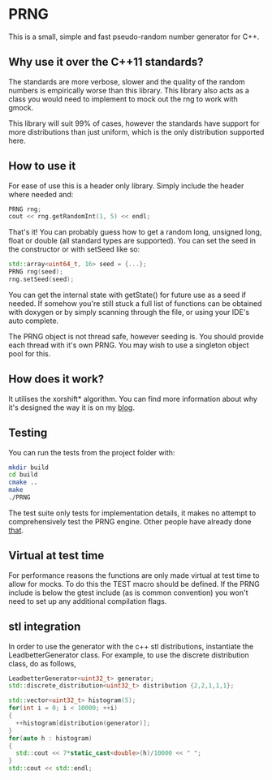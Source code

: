 # PRNG
This is a small, simple and fast pseudo-random number generator for C++.

## Why use it over the C++11 standards?
The standards are more verbose, slower and the quality of the random numbers is empirically worse than this library. This library also acts as a class you would need to implement to mock out the rng to work with gmock.

This library will suit 99% of cases, however the standards have support for more distributions than just uniform, which is the only distribution supported here.

## How to use it
For ease of use this is a header only library. Simply include the header where needed and:

``` cpp
PRNG rng;
cout << rng.getRandomInt(1, 5) << endl;
```

That's it! You can probably guess how to get a random long, unsigned long, float or double (all standard types are supported). You can set the seed in the constructor or with setSeed like so:

``` cpp
std::array<uint64_t, 16> seed = {...};
PRNG rng(seed);
rng.setSeed(seed);
```

You can get the internal state with getState() for future use as a seed if needed. If somehow you're still stuck a full list of functions can be obtained with doxygen or by simply scanning through the file, or using your IDE's auto complete.

The PRNG object is not thread safe, however seeding is. You should provide each thread with it's own PRNG. You may wish to use a singleton object pool for this. 

## How does it work?
It utilises the xorshift\* algorithm. You can find more information about why it's designed the way it is on my [blog](http://www.mleadbetter.com).

## Testing
You can run the tests from the project folder with:

``` bash
mkdir build
cd build
cmake ..
make
./PRNG
```

The test suite only tests for implementation details, it makes no attempt to comprehensively test the PRNG engine. Other people have already done [that](http://xorshift.di.unimi.it/).

## Virtual at test time
For performance reasons the functions are only made virtual at test time to allow for mocks. To do this the TEST macro should be defined. If the PRNG include is below the gtest include (as is common convention) you won't need to set up any additional compilation flags.

## stl integration
In order to use the generator with the c++ stl distributions, instantiate the LeadbetterGenerator class. For example, to use the discrete distribution class, do as follows,
``` cpp
LeadbetterGenerator<uint32_t> generator;
std::discrete_distribution<uint32_t> distribution {2,2,1,1,1};

std::vector<uint32_t> histogram(5);
for(int i = 0; i < 10000; ++i)
{
  ++histogram[distribution(generator)];
}
for(auto h : histogram)
{
  std::cout << 7*static_cast<double>(h)/10000 << " ";
}
std::cout << std::endl;
```
